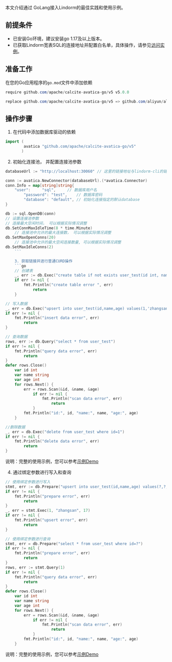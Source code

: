 <!--
{% comment %}
Licensed to the Apache Software Foundation (ASF) under one or more
contributor license agreements.  See the NOTICE file distributed with
this work for additional information regarding copyright ownership.
The ASF licenses this file to you under the Apache License, Version 2.0
(the "License"); you may not use this file except in compliance with
the License.  You may obtain a copy of the License at

http://www.apache.org/licenses/LICENSE-2.0

Unless required by applicable law or agreed to in writing, software
distributed under the License is distributed on an "AS IS" BASIS,
WITHOUT WARRANTIES OR CONDITIONS OF ANY KIND, either express or implied.
See the License for the specific language governing permissions and
limitations under the License.
{% endcomment %}
-->

本文介绍通过 GoLang接入Lindorm的最佳实践和使用示例。

## 前提条件

- 已安装Go环境，建议安装go 1.17及以上版本。
- 已获取Lindorm宽表SQL的连接地址并配置白名单，具体操作，请参见[访问实例](https://help.aliyun.com/document_detail/264919.htm#concept-2090785)。

## 准备工作
在您的Go应用程序的`go.mod`文件中添加依赖
```java
require github.com/apache/calcite-avatica-go/v5 v5.0.0

replace github.com/apache/calcite-avatica-go/v5 => github.com/aliyun/alibabacloud-lindorm-go-sql-driver/v5 v5.0.1
```

## 操作步骤

1. 在代码中添加数据库驱动的依赖
```go
import (
		avatica "github.com/apache/calcite-avatica-go/v5"
	   )
```

2. 初始化连接池， 并配置连接池参数
```go
databaseUrl := "http://localhost:30060" // 这里的链接地址与lindorm-cli的链接地址比，需要去掉http之前的字符串

conn := avatica.NewConnector(databaseUrl).(*avatica.Connector)
conn.Info = map[string]string{
	"user":     "sql",     // 数据库用户名
		"password": "test",    // 数据库密码
		"database": "default", // 初始化连接指定的默认database
}

db := sql.OpenDB(conn)
// 设置连接池参数
// 连接最大空闲时间， 可以根据实际情况调整
db.SetConnMaxIdleTime(8 * time.Minute)
	// 连接池中允许的最大连接数， 可以根据实际情况调整
db.SetMaxOpenConns(20)
	// 连接池中允许的最大空闲连接数量, 可以根据实际情况调整
db.SetMaxIdleConns(2)
	```

	3. 获取链接并进行普通CURD操作
	```go
	// 创建表
	_, err := db.Exec("create table if not exists user_test(id int, name varchar,age int, primary key(id))")
	if err != nil {
		fmt.Println("create table error ", err)
			return
	}

// 写入数据
_, err = db.Exec("upsert into user_test(id,name,age) values(1,'zhangsan',17)")
if err != nil {
	fmt.Println("insert data error", err)
		return
}

// 查询数据
rows, err := db.Query("select * from user_test")
if err != nil {
	fmt.Println("query data error", err)
		return
}
defer rows.Close()
	var id int
	var name string
	var age int
	for rows.Next() {
		err = rows.Scan(&id, &name, &age)
			if err != nil {
				fmt.Println("scan data error", err)
					return
			}
		fmt.Println("id:", id, "name:", name, "age:", age)
	}

//删除数据
_, err = db.Exec("delete from user_test where id=1")
if err != nil {
	fmt.Println("delete data error", err)
		return
}

```
说明：完整的使用示例，您可以参考[示例Demo](https://github.com/aliyun/aliyun-apsaradb-hbase-demo/blob/master/lindormsql-go/demo/demo.go)

4. 通过绑定参数进行写入和查询
```go
// 使用绑定参数进行写入
stmt, err := db.Prepare("upsert into user_test(id,name,age) values(?,?,?)")
if err != nil {
	fmt.Println("prepare error", err)
		return
}
_, err = stmt.Exec(1, "zhangsan", 17)
if err != nil {
	fmt.Println("upsert error", err)
		return
}

// 使用绑定参数进行查询
stmt, err = db.Prepare("select * from user_test where id=?")
if err != nil {
	fmt.Println("prepare error", err)
		return
}
rows, err := stmt.Query(1)
if err != nil {
	fmt.Println("query data error", err)
		return
}
defer rows.Close()
	var id int
	var name string
	var age int
	for rows.Next() {
		err = rows.Scan(&id, &name, &age)
			if err != nil {
				fmt.Println("scan data error", err)
					return
			}
		fmt.Println("id:", id, "name:", name, "age:", age)
	}
```
说明：完整的使用示例，您可以参考[示例Demo](https://github.com/aliyun/aliyun-apsaradb-hbase-demo/blob/master/lindormsql-go/prepare_demo/prepare_demo.go)

